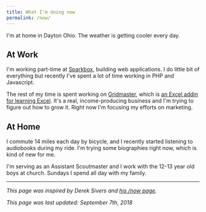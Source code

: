 ```yaml
---
title: What I'm doing now
permalink: /now/
---
```


I'm at home in Dayton Ohio. The weather is getting cooler every day.

## At Work

I'm working part-time at [Sparkbox](https://seesparkbox.com/), building web applications. I do little bit of everything but recently I've spent a lot of time working in PHP and Javascript.

The rest of my time is spent working on [Gridmaster](https://gridmaster.io), which is [an Excel addin for learning Excel](https://gridmaster.io/). It's a real, income-producing business and I'm trying to figure out how to grow it. Right now I'm focusing my efforts on marketing.

## At Home

I commute 14 miles each day by bicycle, and I recently started listening to audiobooks during my ride. I'm trying some biographies right now, which is kind of new for me.

I'm serving as an Assistant Scoutmaster and I work with the 12-13 year old boys at church. Sundays I spend all day with my family.

---

_This page was inspired by Derek Sivers and [his /now page](https://sivers.org/now)._

_This page was last updated: September 7th, 2018_
